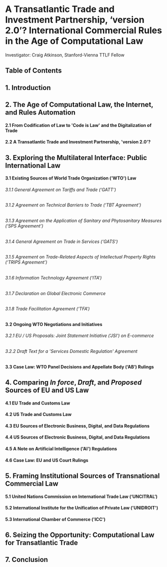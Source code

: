 # A Transatlantic Trade and Investment Partnership, ‘version 2.0’? International Commercial Rules in the Age of Computational Law

Investigator: Craig Atkinson, Stanford-Vienna TTLF Fellow

## Table of Contents

## 1. Introduction

## 2. The Age of Computational Law, the Internet, and Rules Automation

#### 2.1 From Codification of Law to 'Code is Law' and the Digitalization of Trade

#### 2.2 A Transatlantic Trade and Investment Partnership, 'version 2.0'?

## 3. Exploring the Multilateral Interface: Public International Law

#### 3.1 Existing Sources of World Trade Organization ('WTO') Law

###### 3.1.1 General Agreement on Tariffs and Trade (‘GATT’)

###### 3.1.2 Agreement on Technical Barriers to Trade (‘TBT Agreement’)

###### 3.1.3 Agreement on the Application of Sanitary and Phytosanitary Measures (‘SPS Agreement’)

###### 3.1.4 General Agreement on Trade in Services (‘GATS’)

###### 3.1.5 Agreement on Trade-Related Aspects of Intellectual Property Rights (‘TRIPS Agreement’)

###### 3.1.6 Information Technology Agreement (‘ITA’)

###### 3.1.7 Declaration on Global Electronic Commerce

###### 3.1.8 Trade Facilitation Agreement (‘TFA’)

#### 3.2 Ongoing WTO Negotiations and Initiatives

###### 3.2.1 EU / US Proposals: Joint Statement Initiative ('JSI') on E-commerce

###### 3.2.2 Draft Text for a 'Services Domestic Regulation' Agreement

#### 3.3 Case Law: WTO Panel Decisions and Appellate Body (‘AB’) Rulings

## 4. Comparing *In force*, *Draft*, and *Proposed* Sources of EU and US Law

#### 4.1 EU Trade and Customs Law

#### 4.2 US Trade and Customs Law

#### 4.3 EU Sources of Electronic Business, Digital, and Data Regulations

#### 4.4 US Sources of Electronic Business, Digital, and Data Regulations

#### 4.5 A Note on Artificial Intelligence ('AI') Regulations

#### 4.6 Case Law: EU and US Court Rulings

## 5. Framing Institutional Sources of Transnational Commercial Law

#### 5.1 United Nations Commission on International Trade Law (‘UNCITRAL’)

#### 5.2 International Institute for the Unification of Private Law ('UNIDROIT')

#### 5.3 International Chamber of Commerce ('ICC')

## 6. Seizing the Opportunity: Computational Law for Transatlantic Trade

## 7. Conclusion



